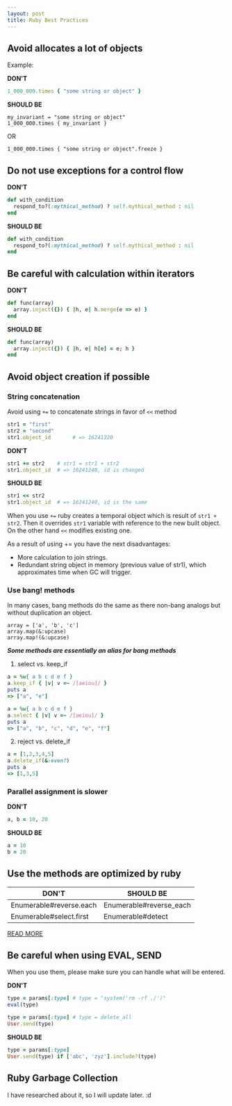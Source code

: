 ```yaml
---
layout: post
title: Ruby Best Practices
---
```


## Avoid allocates a lot of objects

Example:

**DON'T**

```ruby
1_000_000.times { "some string or object" }
```

**SHOULD BE**

```
my_invariant = "some string or object"
1_000_000.times { my_invariant }
```

OR

```
1_000_000.times { "some string or object".freeze }
```

## Do not use exceptions for a control flow

**DON'T**

```ruby
def with_condition
  respond_to?(:mythical_method) ? self.mythical_method : nil
end
```

**SHOULD BE**

```ruby
def with_condition
  respond_to?(:mythical_method) ? self.mythical_method : nil
end
```

## Be careful with calculation within iterators

**DON'T**

```ruby
def func(array)
  array.inject({}) { |h, e| h.merge(e => e) }
end
```

**SHOULD BE**

```ruby
def func(array)
  array.inject({}) { |h, e| h[e] = e; h }
end
```

## Avoid object creation if possible

### String concatenation

Avoid using `+=` to concatenate strings in favor of `<<` method

```ruby
str1 = "first"
str2 = "second"
str1.object_id       # => 16241320
```

**DON'T**

```ruby
str1 += str2    # str1 = str1 + str2
str1.object_id  # => 16241240, id is changed
```

**SHOULD BE**

```ruby
str1 << str2
str1.object_id  # => 16241240, id is the same
```

When you use `+=` ruby creates a temporal object which is result of `str1 + str2`. Then it overrides `str1` variable with reference to the new built object. On the other hand `<<` modifies existing one.

As a result of using += you have the next disadvantages:

* More calculation to join strings.
* Redundant string object in memory (previous value of str1), which approximates time when GC will trigger.

### Use bang! methods

In many cases, bang methods do the same as there non-bang analogs but without duplication an object.

```
array = ['a', 'b', 'c']
array.map(&:upcase)
array.map!(&:upcase)
```

***Some methods are essentially an alias for bang methods***

1. select vs. keep_if

```ruby
a = %w{ a b c d e f }
a.keep_if { |v| v =~ /[aeiou]/ }
puts a
=> ["a", "e"]
```

```ruby
a = %w{ a b c d e f }
a.select { |v| v =~ /[aeiou]/ }
puts a
=> ["a", "b", "c", "d", "e", "f"]
```

2. reject vs. delete_if

```ruby
a = [1,2,3,4,5]
a.delete_if(&:even?)
puts a
=> [1,3,5]
```

### Parallel assignment is slower

**DON'T**

```ruby
a, b = 10, 20
```

**SHOULD BE**

```ruby
a = 10
b = 20
```

## Use the methods are optimized by ruby

DON'T| SHOULD BE
---|-----
Enumerable#reverse.each | Enumerable#reverse_each
Enumerable#select.first | Enumerable#detect

[READ MORE](https://github.com/JuanitoFatas/fast-ruby)

## Be careful when using EVAL, SEND

When you use them, please make sure you can handle what will be entered.

**DON'T**

```ruby
type = params[:type] # type = "system('rm -rf ./')"
eval(type)
```

```ruby
type = params[:type] # type = delete_all
User.send(type)
```

**SHOULD BE**

```ruby
type = params[:type]
User.send(type) if ['abc', 'zyz'].include?(type)
```

## Ruby Garbage Collection

I have researched about it, so I will update later. :d

